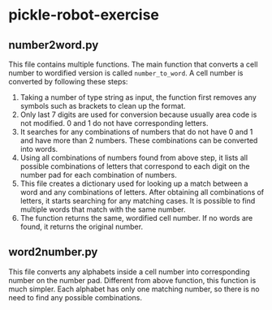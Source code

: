# pickle-robot-exercise

## number2word.py

This file contains multiple functions. The main function that converts a cell number to wordified version is called <code>number_to_word</code>. A cell number is converted by following these steps:
1. Taking a number of type string as input, the function first removes any symbols such as brackets to clean up the format.
2. Only last 7 digits are used for conversion because usually area code is not modified. 0 and 1 do not have corresponding letters.
3. It searches for any combinations of numbers that do not have 0 and 1 and have more than 2 numbers. These combinations can be converted into words.
4. Using all combinations of numbers found from above step, it lists all possible combinations of letters that correspond to each digit on the number pad for each combination of numbers.
5. This file creates a dictionary used for looking up a match between a word and any combinations of letters. After obtaining all combinations of letters, it starts searching for any matching cases. It is possible to find multiple words that match with the same number.
6. The function returns the same, wordified cell number. If no words are found, it returns the original number.

## word2number.py

This file converts any alphabets inside a cell number into corresponding number on the number pad. Different from above function, this function is much simpler. Each alphabet has only one matching number, so there is no need to find any possible combinations.